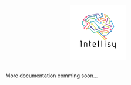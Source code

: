 <p align="center">
<img src="https://github.com/BotanAtomic/Intellisy/raw/master/logo.png" width="30%">
</p>
<br>
More documentation comming soon...
